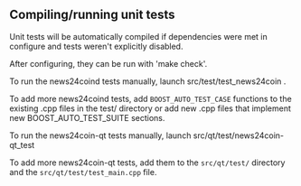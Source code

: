 Compiling/running unit tests
------------------------------------

Unit tests will be automatically compiled if dependencies were met in configure
and tests weren't explicitly disabled.

After configuring, they can be run with 'make check'.

To run the news24coind tests manually, launch src/test/test_news24coin .

To add more news24coind tests, add `BOOST_AUTO_TEST_CASE` functions to the existing
.cpp files in the test/ directory or add new .cpp files that
implement new BOOST_AUTO_TEST_SUITE sections.

To run the news24coin-qt tests manually, launch src/qt/test/news24coin-qt_test

To add more news24coin-qt tests, add them to the `src/qt/test/` directory and
the `src/qt/test/test_main.cpp` file.
